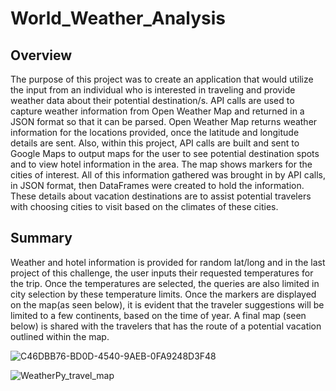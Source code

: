 # World_Weather_Analysis

## Overview
The purpose of this project was to create an application that would utilize the input from an individual who is interested in traveling and provide weather data about their potential destination/s.  API calls are used to capture weather information from Open Weather Map and returned in a JSON format so that it can be parsed. Open Weather Map returns weather information for the locations provided, once the latitude and longitude details are sent.  Also, within this project, API calls are built and sent to Google Maps to output maps for the user to see potential destination spots and to view hotel information in the area.  The map shows markers for the cities of interest. All of this information gathered was brought in by API calls, in JSON format, then DataFrames were created to hold the information.  These details about vacation destinations are to assist potential travelers with choosing cities to visit based on the climates of these cities. 

## Summary
Weather and hotel information is provided for random lat/long and in the last project of this challenge, the user inputs their requested temperatures for the trip.  Once the temperatures are selected, the queries are also limited in city selection by these temperature limits.  Once the markers are displayed on the map(as seen below), it is evident that the traveler suggestions will be limited to a few continents, based on the time of year.  A final map (seen below) is shared with the travelers that has the route of a potential vacation outlined within the map. 


![C46DBB76-BD0D-4540-9AEB-0FA9248D3F48](https://user-images.githubusercontent.com/96222437/152709213-85eadac6-0664-48b7-95ed-f74f141d4599.jpeg)

![WeatherPy_travel_map](https://user-images.githubusercontent.com/96222437/152709058-d56187ce-fcc8-4ee5-81fb-0c86a4b739e3.png)


